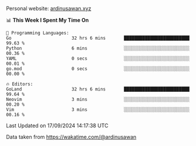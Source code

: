 Personal website: [ardinusawan.xyz](https://ardinusawan.xyz)

<!--START_SECTION:waka-->
📊 **This Week I Spent My Time On** 

```text
💬 Programming Languages: 
Go                       32 hrs 6 mins       █████████████████████████   99.63 % 
Python                   6 mins              ░░░░░░░░░░░░░░░░░░░░░░░░░   00.36 % 
YAML                     0 secs              ░░░░░░░░░░░░░░░░░░░░░░░░░   00.01 % 
go.mod                   0 secs              ░░░░░░░░░░░░░░░░░░░░░░░░░   00.00 % 

🔥 Editors: 
GoLand                   32 hrs 6 mins       █████████████████████████   99.64 % 
Neovim                   3 mins              ░░░░░░░░░░░░░░░░░░░░░░░░░   00.20 % 
Vim                      3 mins              ░░░░░░░░░░░░░░░░░░░░░░░░░   00.16 % 
```


 Last Updated on 17/09/2024 14:17:38 UTC
<!--END_SECTION:waka-->
Data taken from https://wakatime.com/@ardinusawan
